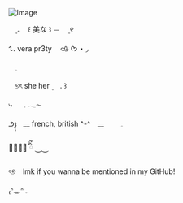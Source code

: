 ![Image](https://github.com/user-attachments/assets/0d149352-8ab3-4709-87ff-56e5cd9252cf)



ㅤ۪  𝅄ㅤ ꒰  美な  ꒱  ⏤ㅤ  ۪ ୧
ㅤ


















𐰁.				 vera 		      pr3ty    ㅤ𐚁 ᡣ𐭩   ⋆ ◞














ㅤ𓈒














ㅤ୭ৎ  she her   ۪ ㅤ. ꒱






















⤷   𓈒  𓂃⏦
　
  
  















  
  
  
  
  ౨᭪˳　__ french, british ^-^　__   　    𓈒
　
    













    
    
    
    
⏝⏝࡛⏝  ིྀ ⏝࡛⏝




















ৎ୭　lmk if you wanna be mentioned in my GitHub!


















₍ᐢ._.ᐢ 𓈒
